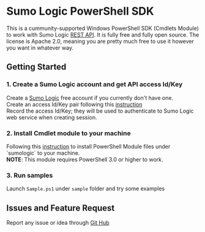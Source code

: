 # Sumo Logic PowerShell SDK

This is a cummunity-supported Windows PowerShell SDK (Cmdlets Module) to work with Sumo Logic [REST API](https://help.sumologic.com/APIs).
It is fully free and fully open source. The license is Apache 2.0, meaning you are pretty much free to use it however you want in whatever way.

## Getting Started

### 1. Create a Sumo Logic account and get API access Id/Key
Create a [Sumo Logic](https://www.sumologic.com/) free account if you currently don't have one.
<br />
Create an access Id/Key pair following this [instruction](https://help.sumologic.com/Manage/Security/Access_Keys)
<br />
Record the access Id/Key; they will be used to authenticate to Sumo Logic web service when creating session.

### 2. Install Cmdlet module to your machine
Following this [instruction](https://msdn.microsoft.com/en-us/library/dd878350(v=vs.85).aspx) to install PowerShell Module files under `sumologic` to your machine. 
<br />
__NOTE__: This module requires PowerShell 3.0 or higher to work.

### 3. Run samples
Launch `Sample.ps1` under `sample` folder and try some examples 

## Issues and Feature Request
Report any issue or idea through [Git Hub](https://github.com/SumoLogic/sumo-powershell-sdk)


